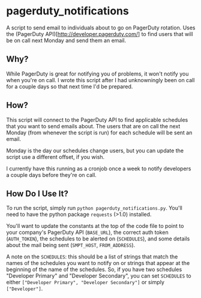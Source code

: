 pagerduty_notifications
=======================

A script to send email to individuals about to go on PagerDuty rotation. Uses the (PagerDuty API)[http://developer.pagerduty.com/] to find users that will be on call next Monday and send them an email.

Why?
----

While PagerDuty is great for notifying you of problems, it won't notify you when you're on call. I wrote this script after I had unknowningly been on call for a couple days so that next time I'd be prepared.

How?
----

This script will connect to the PagerDuty API to find applicable schedules that you want to send emails about. The users that are on call the next Monday (from whenever the script is run) for each schedule will be sent an email.

Monday is the day our schedules change users, but you can update the script use a different offset, if you wish.

I currently have this running as a cronjob once a week to notify developers a couple days before they're on call.

How Do I Use It?
----------------

To run the script, simply run `python pagerduty_notifications.py`. You'll need to have the python package `requests` (>1.0) installed.

You'll want to update the constants at the top of the code file to point to your company's PagerDuty API (`BASE_URL`), the correct auth token (`AUTH_TOKEN`), the schedules to be alerted on (`SCHEDULES`), and some details about the mail being sent (`SMPT_HOST`, `FROM_ADDRESS`).

A note on the `SCHEDULES`: this should be a list of strings that match the names of the schedules you want to notify on or strings that appear at the beginning of the name of the schedules. So, if you have two schedules "Developer Primary" and "Developer Secondary", you can set `SCHEDULES` to either `["Developer Primary", "Developer Secondary"]` or simply `["Developer"]`.
